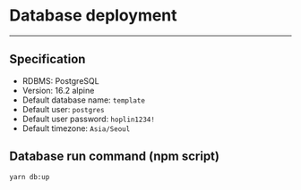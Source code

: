 # Database deployment

***

## Specification

- RDBMS: PostgreSQL
- Version: 16.2 alpine
- Default database name: `template`
- Default user: `postgres`
- Default user password: `hoplin1234!`
- Default timezone: `Asia/Seoul`

## Database run command (npm script)

```bash
yarn db:up
```